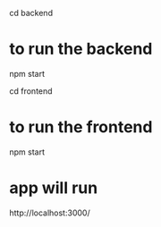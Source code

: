 cd backend

# to run the backend
npm start 

cd frontend

# to run the frontend
npm start

# app will run 
http://localhost:3000/

